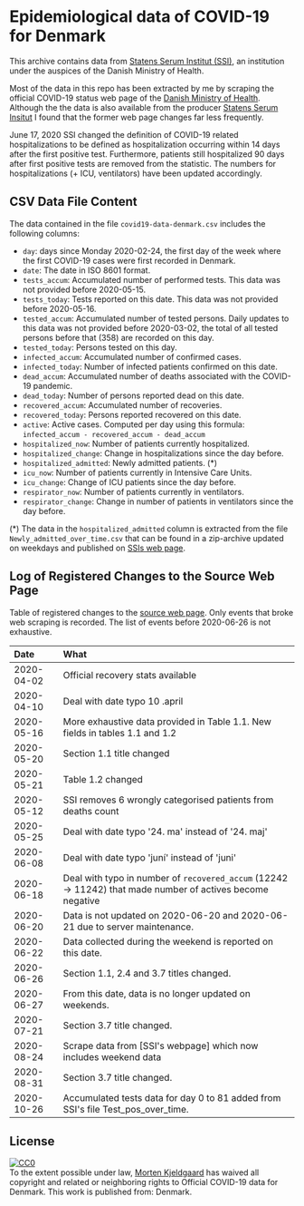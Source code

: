 # Epidemiological data of COVID-19 for Denmark

This archive contains data from [Statens Serum Institut (SSI)][1], an
institution under the auspices of the Danish Ministry of Health.

Most of the data in this repo has been extracted by me by scraping the
official COVID-19 status web page of the [Danish Ministry of
Health][2]. Although the the data is also available from the producer
[Statens Serum Insitut][3] I found that the former web page changes far
less frequently.

June 17, 2020 SSI changed the definition of COVID-19 related
hospitalizations to be defined as hospitalization occurring within 14
days after the first positive test. Furthermore, patients still
hospitalized 90 days after first positive tests are removed from the
statistic. The numbers for hospitalizations (+ ICU, ventilators) have
been updated accordingly.

## CSV Data File Content

The data contained in the file `covid19-data-denmark.csv` includes the
following columns:

- `day`: days since Monday 2020-02-24, the first day of the week where
  the first COVID-19 cases were first recorded in Denmark.
- `date`: The date in ISO 8601 format.
- `tests_accum`: Accumulated number of performed tests. This data was
   not provided before 2020-05-15.
- `tests_today`: Tests reported on this date. This data was not
   provided before 2020-05-16.
- `tested_accum`: Accumulated number of tested persons. Daily updates
  to this data was not provided before 2020-03-02, the total of all
  tested persons before that (358) are recorded on this day.
- `tested_today`: Persons tested on this day.
- `infected_accum`: Accumulated number of confirmed cases.
- `infected_today`: Number of infected patients confirmed on this date.
- `dead_accum`: Accumulated number of deaths associated with the
  COVID-19 pandemic.
- `dead_today`: Number of persons reported dead on this date.
- `recovered_accum`: Accumulated number of recoveries.
- `recovered_today`: Persons reported recovered on this date.
- `active`: Active cases. Computed per day using this formula:
  ```infected_accum - recovered_accum - dead_accum```
- `hospitalized_now`: Number of patients currently hospitalized.
- `hospitalized_change`: Change in hospitalizations since the day before.
- `hospitalized_admitted`: Newly admitted patients. (*)
- `icu_now`: Number of patients currently in Intensive Care Units.
- `icu_change`: Change of ICU patients since the day before.
- `respirator_now`: Number of patients currently in ventilators.
- `respirator_change`: Change in number of patients in ventilators since
  the day before.

(*) The data in the `hospitalized_admitted` column is extracted from
the file `Newly_admitted_over_time.csv` that can be found in a zip-archive
updated on weekdays and published on [SSIs web page][3].


## Log of Registered Changes to the Source Web Page

Table of registered changes to the [source web page][2]. Only events
that broke web scraping is recorded. The list of events before
2020-06-26 is not exhaustive.

| Date       | What                                                                                                       |
| :--------- | :----------------------------------------------------------------------------                              |
| 2020-04-02 | Official recovery stats available                                                                          |
| 2020-04-10 | Deal with date typo 10 .april                                                                              |
| 2020-05-16 | More exhaustive data provided in Table 1.1. New fields in tables 1.1 and 1.2                               |
| 2020-05-20 | Section 1.1 title changed                                                                                  |
| 2020-05-21 | Table 1.2 changed                                                                                          |
| 2020-05-12 | SSI removes 6 wrongly categorised patients from deaths count                                               |
| 2020-05-25 | Deal with date typo '24. ma' instead of '24. maj'                                                          |
| 2020-06-08 | Deal with date typo 'juní' instead of 'juni'                                                               |
| 2020-06-18 | Deal with typo in number of `recovered_accum` (12242 -> 11242) that made number of actives become negative |
| 2020-06-20 | Data is not updated on 2020-06-20 and 2020-06-21 due to server maintenance.                                |
| 2020-06-22 | Data collected during the weekend is reported on this date.                                                |
| 2020-06-26 | Section 1.1, 2.4 and 3.7 titles changed.                                                                   |
| 2020-06-27 | From this date, data is no longer updated on weekends.                                                     |
| 2020-07-21 | Section 3.7 title changed.                                                                                 |
| 2020-08-24 | Scrape data from [SSI's webpage] which now includes weekend data
| 2020-08-31 | Section 3.7 title changed.                                                                                 |
| 2020-10-26 | Accumulated tests data for day 0 to 81 added from SSI's file Test_pos_over_time. |

## License

<p xmlns:dct="http://purl.org/dc/terms/"
  xmlns:vcard="http://www.w3.org/2001/vcard-rdf/3.0#"> <a
  rel="license"
  href="http://creativecommons.org/publicdomain/zero/1.0/"> <img
  src="http://i.creativecommons.org/p/zero/1.0/88x31.png"
  style="border-style: none;" alt="CC0" /> </a> <br /> To the extent
  possible under law, <a rel="dct:publisher"
  href="https://github.com/mok0/covid19-data-denmark"> <span
  property="dct:title">Morten Kjeldgaard</span></a> has waived all
  copyright and related or neighboring rights to <span
  property="dct:title">Official COVID-19 data for Denmark</span>. This
  work is published from: <span property="vcard:Country"
  datatype="dct:ISO3166" content="DK"
  about="https://github.com/mok0/covid19-data-denmark">
  Denmark</span>.
</p>


[1]: https://en.ssi.dk/about-us
[2]: https://www.sst.dk/da/corona/tal-og-overvaagning
[3]: https://www.ssi.dk/sygdomme-beredskab-og-forskning/sygdomsovervaagning/c/covid19-overvaagning
